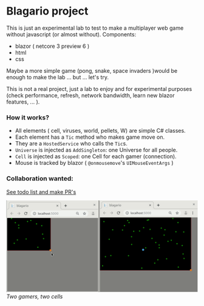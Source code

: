 # Blagario project

This is just an experimental lab to test to make a multiplayer web game without javascript (or almost without). Components:

* blazor ( netcore 3 preview 6 )
* html
* css

Maybe a more simple game (pong, snake, space invaders )would be enough to make the lab ... but ... let's try.

This is not a real project, just a lab to enjoy and for experimental purposes (check performance, refresh, network bandwidth, learn new blazor features, ... ).

### How it works?

* All elements ( cell, viruses, world, pellets, W) are simple C# classes.
* Each element has a `Tic` method who makes game move on.
* They are a `HostedService` who calls the `Tic`s.
* `Universe` is injected as `AddSingleton`: one Universe for all people.
* `Cell` is injected as `Scoped`: one Cell for each gamer (connection).
* Mouse is tracked by blazor ( `@onmousemove`'s `UIMouseEventArgs` )

### Collaboration wanted:

[See todo list and make PR's](https://github.com/ctrl-alt-d/Blagario/issues/1)

![screenshot](./screenshots/blagario.gif)
*Two gamers, two cells*
